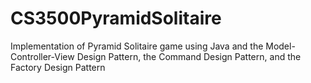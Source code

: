 # CS3500PyramidSolitaire
Implementation of Pyramid Solitaire game using Java and the Model-Controller-View Design Pattern, the Command Design Pattern, and the Factory Design Pattern

